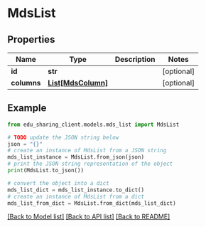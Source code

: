 # MdsList


## Properties

Name | Type | Description | Notes
------------ | ------------- | ------------- | -------------
**id** | **str** |  | [optional] 
**columns** | [**List[MdsColumn]**](MdsColumn.md) |  | [optional] 

## Example

```python
from edu_sharing_client.models.mds_list import MdsList

# TODO update the JSON string below
json = "{}"
# create an instance of MdsList from a JSON string
mds_list_instance = MdsList.from_json(json)
# print the JSON string representation of the object
print(MdsList.to_json())

# convert the object into a dict
mds_list_dict = mds_list_instance.to_dict()
# create an instance of MdsList from a dict
mds_list_from_dict = MdsList.from_dict(mds_list_dict)
```
[[Back to Model list]](../README.md#documentation-for-models) [[Back to API list]](../README.md#documentation-for-api-endpoints) [[Back to README]](../README.md)


